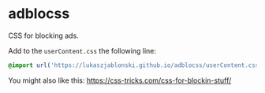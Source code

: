 # adblocss
CSS for blocking ads.

Add to the `userContent.css` the following line:
```css
@import url('https://lukaszjablonski.github.io/adblocss/userContent.css');
```

You might also like this: https://css-tricks.com/css-for-blockin-stuff/
